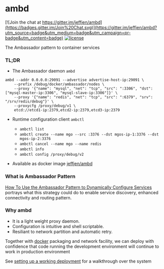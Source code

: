 # ambd

[![Join the chat at https://gitter.im/jeffjen/ambd](https://badges.gitter.im/Join%20Chat.svg)](https://gitter.im/jeffjen/ambd?utm_source=badge&utm_medium=badge&utm_campaign=pr-badge&utm_content=badge)
[![license](http://img.shields.io/badge/license-MIT-blue.svg)](https://raw.githubusercontent.com/jeffjen/go-libkv/master/LICENSE)

The Ambassador pattern to container services

### TL;DR
- The Ambassador daemon `ambd`
```
ambd --addr 0.0.0.0:29091 --advertise advertise-host-ip:29091 \
    --prefix /debug/docker/ambassador/nodes \
    --proxy '{"name": "mysql", "net": "tcp", "src": ":3306", "dst": ["mysql-master-ip:3306", "mysql-slave-ip:3306"]}' \
    --proxy '{"name": "redis", "net": "tcp", "src": ":6379", "srv": "/srv/redis/debug"}' \
    --proxycfg /proxy/debug/v1 \
    etcd://etcd1-ip:2379,etcd2-ip:2379,etcd3-ip:2379
```

- Runtime configuration client `ambctl`
    - `ambctl list`
    - `ambctl create --name mgo --src :3376 --dst mgos-ip-1:3376 --dst mgos-ip-2:3376`
    - `ambctl cancel --name mgo --name redis`
    - `ambctl info`
    - `ambctl config /proxy/debug/v2`

- Available as docker image [jeffjen/ambd](https://hub.docker.com/r/jeffjen/ambd/)

### What is Ambassador Pattern
[How To Use the Ambassador Pattern to Dynamically Configure Services](https://www.digitalocean.com/community/tutorials/how-to-use-the-ambassador-pattern-to-dynamically-configure-services-on-coreos)
portrays what this strategy could do to enable service discovery,
enhanced connectivity and routing pattern.

### Why ambd
- It is a light weight proxy daemon.
- Configuration is intuitive and shell scriptable.
- Resiliant to network partition and automatic retry.

Together with [docker](https://www.docker.com/) packaging and network facility,
we can deploy with confidence that code running the development environment will
continue to work in production environment

See [setting up a working deployment](example/README.md) for a walkthrough over the system

